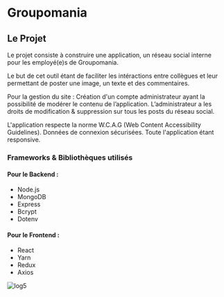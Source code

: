 # Groupomania

## Le Projet
Le projet consiste à construire une application, un réseau social interne pour les employé(e)s de Groupomania.

Le but de cet outil étant de faciliter les intéractions entre collègues et leur permettant de poster une image, un texte et des commentaires.

Pour la gestion du site :  Création d'un compte administrateur ayant la possibilité de modérer le contenu de l’application. 
L’administrateur a les droits de modification & suppression sur tous les posts du réseau social. 


L'application respecte la norme W.C.A.G (Web Content Accessibility Guidelines).
Données de connexion sécurisées.
Toute l'application étant responsive.

### Frameworks & Bibliothèques utilisés
#### Pour le Backend :
- Node.js 
- MongoDB
- Express
- Bcrypt
- Dotenv

#### Pour le Frontend :
- React
- Yarn
- Redux
- Axios


![log5](https://user-images.githubusercontent.com/96197835/212493125-4432c47b-3526-4726-aa22-543e2b2cda22.png)




